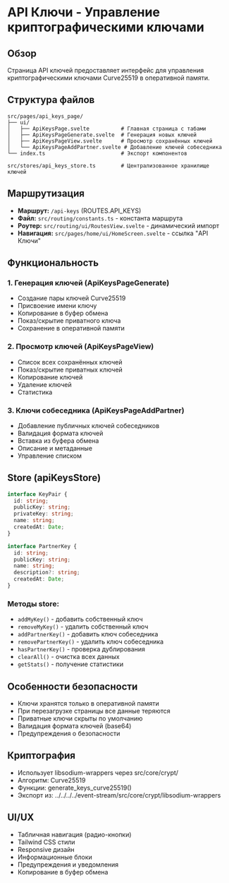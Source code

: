 # API Ключи - Управление криптографическими ключами

## Обзор
Страница API ключей предоставляет интерфейс для управления криптографическими ключами Curve25519 в оперативной памяти.

## Структура файлов
```
src/pages/api_keys_page/
├── ui/
│   ├── ApiKeysPage.svelte          # Главная страница с табами
│   ├── ApiKeysPageGenerate.svelte  # Генерация новых ключей
│   ├── ApiKeysPageView.svelte      # Просмотр сохранённых ключей
│   └── ApiKeysPageAddPartner.svelte # Добавление ключей собеседника
└── index.ts                        # Экспорт компонентов

src/stores/api_keys_store.ts        # Централизованное хранилище ключей
```

## Маршрутизация
- **Маршрут:** `/api-keys` (ROUTES.API_KEYS)
- **Файл:** `src/routing/constants.ts` - константа маршрута
- **Роутер:** `src/routing/ui/RoutesView.svelte` - динамический импорт
- **Навигация:** `src/pages/home/ui/HomeScreen.svelte` - ссылка "API Ключи"

## Функциональность

### 1. Генерация ключей (ApiKeysPageGenerate)
- Создание пары ключей Curve25519
- Присвоение имени ключу
- Копирование в буфер обмена
- Показ/скрытие приватного ключа
- Сохранение в оперативной памяти

### 2. Просмотр ключей (ApiKeysPageView)
- Список всех сохранённых ключей
- Показ/скрытие приватных ключей
- Копирование ключей
- Удаление ключей
- Статистика

### 3. Ключи собеседника (ApiKeysPageAddPartner)
- Добавление публичных ключей собеседников
- Валидация формата ключей
- Вставка из буфера обмена
- Описание и метаданные
- Управление списком

## Store (apiKeysStore)
```typescript
interface KeyPair {
  id: string;
  publicKey: string;
  privateKey: string;
  name: string;
  createdAt: Date;
}

interface PartnerKey {
  id: string;
  publicKey: string;
  name: string;
  description?: string;
  createdAt: Date;
}
```

### Методы store:
- `addMyKey()` - добавить собственный ключ
- `removeMyKey()` - удалить собственный ключ
- `addPartnerKey()` - добавить ключ собеседника
- `removePartnerKey()` - удалить ключ собеседника
- `hasPartnerKey()` - проверка дублирования
- `clearAll()` - очистка всех данных
- `getStats()` - получение статистики

## Особенности безопасности
- Ключи хранятся только в оперативной памяти
- При перезагрузке страницы все данные теряются
- Приватные ключи скрыты по умолчанию
- Валидация формата ключей (base64)
- Предупреждения о безопасности

## Криптография
- Использует libsodium-wrappers через src/core/crypt/
- Алгоритм: Curve25519
- Функции: generate_keys_curve25519()
- Экспорт из: ../../../../event-stream/src/core/crypt/libsodium-wrappers

## UI/UX
- Табличная навигация (радио-кнопки)
- Tailwind CSS стили
- Responsive дизайн
- Информационные блоки
- Предупреждения и уведомления
- Копирование в буфер обмена
